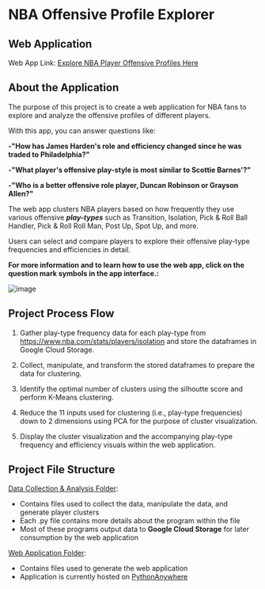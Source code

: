 
# NBA Offensive Profile Explorer

## Web Application
Web App Link: [Explore NBA Player Offensive Profiles Here](http://nmrankin0.pythonanywhere.com/)

## About the Application
The purpose of this project is to create a web application for NBA fans to explore and analyze the offensive profiles of different players.

With this app, you can answer questions like:

**-"How has James Harden's role and efficiency changed since he was traded to Philadelphia?"**

**-"What player's offensive play-style is most similar to Scottie Barnes'?"**

**-"Who is a better offensive role player, Duncan Robinson or Grayson Allen?"**

The web app clusters NBA players based on how frequently they use various offensive _**play-types**_ such as Transition, Isolation, Pick & Roll Ball Handler, Pick & Roll Roll Man, Post Up, Spot Up, and more.

Users can select and compare players to explore their offensive play-type frequencies and efficiencies in detail.

**For more information and to learn how to use the web app, click on the question mark symbols in the app interface.:**

![image](https://user-images.githubusercontent.com/45741484/211229197-2e29ad91-0f0d-4f05-9f84-228d74185142.png)

## Project Process Flow
1. Gather play-type frequency data for each play-type from https://www.nba.com/stats/players/isolation and store the dataframes in Google Cloud Storage.

2. Collect, manipulate, and transform the stored dataframes to prepare the data for clustering.

3. Identify the optimal number of clusters using the silhoutte score and perform K-Means clustering.

4. Reduce the 11 inputs used for clustering (i.e., play-type frequencies) down to 2 dimensions using PCA for the purpose of cluster visualization.

5. Display the cluster visualization and the accompanying play-type frequency and efficiency visuals within the web application.

## Project File Structure
[Data Collection & Analysis Folder](https://github.com/nmrankin0/NBAOffensiveProfile/tree/main/DataCollectionAndAnalysis):

- Contains files used to collect the data, manipulate the data, and generate player clusters
- Each .py file contains more details about the program within the file
- Most of these programs output data to **Google Cloud Storage** for later consumption by the web application

[Web Application Folder](https://github.com/nmrankin0/NBAOffensiveProfile/tree/main/WebApplication):

- Contains files used to generate the web application
- Application is currently hosted on [PythonAnywhere](https://www.pythonanywhere.com/)
